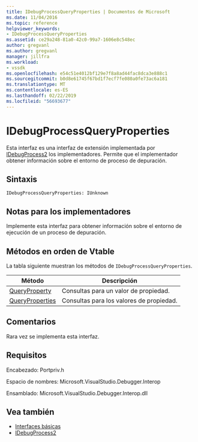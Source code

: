 ```yaml
---
title: IDebugProcessQueryProperties | Documentos de Microsoft
ms.date: 11/04/2016
ms.topic: reference
helpviewer_keywords:
- IDebugProcessQueryProperties
ms.assetid: ce29a248-81a0-42c0-99a7-1606e8c548ec
author: gregvanl
ms.author: gregvanl
manager: jillfra
ms.workload:
- vssdk
ms.openlocfilehash: e54c51e4012bf129e7f8a8ad44fac8dca3e888c1
ms.sourcegitcommit: b0d8e61745f67bd1f7ecf7fe080a0fe73ac6a181
ms.translationtype: MT
ms.contentlocale: es-ES
ms.lasthandoff: 02/22/2019
ms.locfileid: "56693677"
---
```

# <a name="idebugprocessqueryproperties"></a>IDebugProcessQueryProperties
Esta interfaz es una interfaz de extensión implementada por [IDebugProcess2](../../../extensibility/debugger/reference/idebugprocess2.md) los implementadores. Permite que el implementador obtener información sobre el entorno de proceso de depuración.

## <a name="syntax"></a>Sintaxis

```
IDebugProcessQueryProperties: IUnknown
```

## <a name="notes-for-implementers"></a>Notas para los implementadores
 Implemente esta interfaz para obtener información sobre el entorno de ejecución de un proceso de depuración.

## <a name="methods-in-vtable-order"></a>Métodos en orden de Vtable
 La tabla siguiente muestran los métodos de `IDebugProcessQueryProperties`.

|Método|Descripción|
|------------|-----------------|
|[QueryProperty](../../../extensibility/debugger/reference/idebugprocessqueryproperties-queryproperty.md)|Consultas para un valor de propiedad.|
|[QueryProperties](../../../extensibility/debugger/reference/idebugprocessqueryproperties-queryproperties.md)|Consultas para los valores de propiedad.|

## <a name="remarks"></a>Comentarios
 Rara vez se implementa esta interfaz.

## <a name="requirements"></a>Requisitos
 Encabezado: Portpriv.h

 Espacio de nombres:  Microsoft.VisualStudio.Debugger.Interop

 Ensamblado: Microsoft.VisualStudio.Debugger.Interop.dll

## <a name="see-also"></a>Vea también
- [Interfaces básicas](../../../extensibility/debugger/reference/core-interfaces.md)
- [IDebugProcess2](../../../extensibility/debugger/reference/idebugprocess2.md)